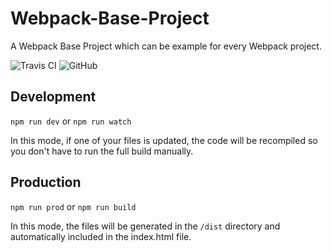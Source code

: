 # Webpack-Base-Project
A Webpack Base Project which can be example for every Webpack project.

![Travis CI](https://img.shields.io/travis/com/MorganCaron/Webpack-Base-Project.svg?style=flat-square)
![GitHub](https://img.shields.io/github/license/MorganCaron/Webpack-Base-Project.svg?style=flat-square)

## Development

`npm run dev`
or
`npm run watch`

In this mode, if one of your files is updated, the code will be recompiled so you don't have to run the full build manually.

## Production

`npm run prod`
or
`npm run build`

In this mode, the files will be generated in the `/dist` directory and automatically included in the index.html file.
